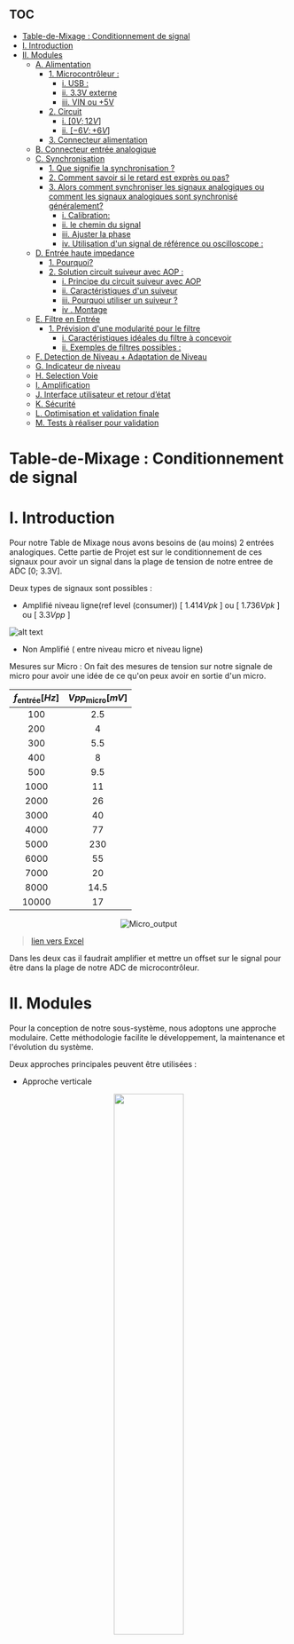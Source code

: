 ## TOC
- [Table-de-Mixage :  Conditionnement de signal](#table-de-mixage---conditionnement-de-signal)
- [I. Introduction](#i-introduction)
- [II. Modules](#ii-modules)
  - [A. Alimentation](#a-alimentation)
    - [1. Microcontrôleur :](#1-microcontrôleur-)
      - [i. USB :](#i-usb-)
      - [ii. 3.3V externe](#ii-33v-externe)
      - [iii. VIN ou +5V](#iii-vin-ou-5v)
    - [2. Circuit](#2-circuit)
      - [i. \[$0V;12V$\]](#i-0v12v)
      - [ii. \[$-6V;+6V$\]](#ii--6v6v)
    - [3. Connecteur alimentation](#3-connecteur-alimentation)
  - [B. Connecteur entrée analogique](#b-connecteur-entrée-analogique)
  - [C. Synchronisation](#c-synchronisation)
    - [1. Que signifie la synchronisation ?](#1-que-signifie-la-synchronisation)
    - [2. Comment savoir si le retard est exprès ou pas?](#2-comment-savoir-si-le-retard-est-exprès-ou-pas)
    - [3. Alors comment synchroniser les signaux analogiques ou comment les signaux analogiques sont synchronisé généralement?](#3-alors-comment-synchroniser-les-signaux-analogiques-ou-comment-les-signaux-analogiques-sont-synchronisé-généralement)
      - [i. Calibration:](#i-calibration)
      - [ii. le chemin du signal](#ii-le-chemin-du-signal)
      - [iii. Ajuster la phase](#iii-ajuster-la-phase)
      - [iv. Utilisation d'un signal de référence ou oscilloscope :](#iv-utilisation-dun-signal-de-référence-ou-oscilloscope-)
  - [D. Entrée haute impedance](#d-entrée-haute-impedance)
    - [1. Pourquoi?](#1-pourquoi)
    - [2. Solution circuit suiveur avec AOP :](#2-solution-circuit-suiveur-avec-aop-)
      - [i. Principe du circuit suiveur avec AOP](#i-principe-du-circuit-suiveur-avec-aop)
      - [ii. Caractéristiques d'un suiveur](#ii-caractéristiques-dun-suiveur)
      - [iii. Pourquoi utiliser un suiveur ?](#iii-pourquoi-utiliser-un-suiveur-)
      - [iv . Montage](#iv--montage)
  - [E. Filtre en Entrée](#e-filtre-en-entrée)
    - [1. Prévision d'une modularité pour le filtre](#1-prévision-dune-modularité-pour-le-filtre)
      - [i. Caractéristiques idéales du filtre à concevoir](#i-caractéristiques-idéales-du-filtre-à-concevoir)
      - [ii. Exemples de filtres possibles :](#ii-exemples-de-filtres-possibles-)
  - [F. Detection de Niveau + Adaptation de Niveau](#f-detection-de-niveau--adaptation-de-niveau)
  - [G. Indicateur de niveau](#g-indicateur-de-niveau)
  - [H. Selection Voie](#h-selection-voie)
  - [I. Amplification](#i-amplification)
  - [J. Interface utilisateur et retour d’état](#j-interface-utilisateur-et-retour-détat)
  - [K. Sécurité](#k-sécurité)
  - [L. Optimisation et validation finale](#l-optimisation-et-validation-finale)
  - [M. Tests à réaliser pour validation](#m-tests-à-réaliser-pour-validation)

# Table-de-Mixage :  Conditionnement de signal 

# I. Introduction 
Pour notre Table de Mixage nous avons besoins de (au moins) 2 entrées analogiques.
Cette partie de Projet est sur le conditionnement de ces signaux pour avoir un signal dans la plage de tension de notre entree de ADC [0; 3.3V].

Deux types de signaux sont possibles : 
- Amplifié niveau ligne(ref level (consumer)) [ $1.414 Vpk$ ] ou [ $1.736Vpk$ ] ou [ $3.3Vpp$ ]


![alt text](Images/LineLevel.png)

- Non Amplifié ( entre niveau micro et niveau ligne)

Mesures sur  Micro : 
On fait des mesures de tension sur notre  signale de micro pour avoir une idée de ce qu'on peux avoir en sortie d'un micro.



<div align="center">


   | $f_{\text{entrée}}[Hz]$ | $Vpp_{\text{micro}}[mV]$ |
   | :---------------------: | :----------------------: |
   |           100           |           2.5            |
   |           200           |            4             |
   |           300           |           5.5            |
   |           400           |            8             |
   |           500           |           9.5            |
   |          1000           |            11            |
   |          2000           |            26            |
   |          3000           |            40            |
   |          4000           |            77            |
   |          5000           |           230            |
   |          6000           |            55            |
   |          7000           |            20            |
   |          8000           |           14.5           |
   |          10000          |            17            |


![Micro_output](Images/Micro_output.png)
</div>

> [lien vers Excel](https://1drv.ms/x/c/44e5248c228d5751/ETUEaSnJRSJNqgbVf3nIVEgBYADid3KxOARgrQHJ6OK-Tg?e=khQeDF)

Dans les deux cas il faudrait amplifier et mettre un offset sur le signal pour être dans la plage de notre ADC de microcontrôleur.


#  II. Modules 
Pour la conception de notre sous-système, nous adoptons une approche modulaire. Cette méthodologie facilite le développement, la maintenance et l'évolution du système.

Deux approches principales peuvent être utilisées :
- Approche verticale
<div align="center">
   <a href="url"><img src="Images/Vertical_module.png" align="center" height="50%" width="50%" ></a>

</div>

- Approche horizontale
<div align="center">
   <a href="url"><img src="Images/Horizontal_modules.png" align="center" height="50%" width="50%" ></a>

</div>





## A. Alimentation
Pour notre circuit d'entree analogique nous avons besoins de plusieurs tension d'alimentation 
### 1. Microcontrôleur :
https://www.st.com/resource/en/user_manual/um1956-stm32-nucleo32-boards-mb1180-stmicroelectronics.pdf


Le pont de soudure SB1 détermine si l'alimentation 5 V provient du ST-LINK intégré (via USB) ou d'une source externe.

Data-sheet : Section 6.4.1 Table 4 :
#### i. USB : 
SB1(OFF)100mA ou SB1(ON) 300mA
> [!CAUTION]
> Si la consommation de courant maximale de la carte STM32 Nucleo-32 et de sa carte shield dépasse 300 mA, il est obligatoire d'alimenter la carte STM32 Nucleo-32, en utilisant une alimentation externe connectée au VIN, +5 V ou +3V3.

> [!NOTE]
> Dans le cas où la carte est alimentée par un chargeur USB, il n'y a pas d'énumération USB, donc la LED LD2 reste éteinte en permanence et la cible STM32 n'est pas alimentée. Dans ce cas précis, la SB1 doit être réglée sur on, pour permettre à la cible STM32 d'être alimentée quand même.


#### ii. 3.3V externe
> [!CAUTION] 
> Lorsque la carte est alimentée par +3V3 (broche 14 CN4), le pont de soudure SB14 et SB9 (NRST) doit être éteint.

| Nom alimentation | Connector pin | Plage tension [$V$] | Max courant [$mA$] | Limitation                                                      |
| ---------------- | ------------- | ------------------- | ------------------ | --------------------------------------------------------------- |
| $+3V3$           | CN4 pin 14    | $3 V \ à \ 3.6 V$   | -                  | ST-LINK n'est pas alimenté et SB14 et SB9 doivent être éteints. |

#### iii. VIN ou +5V

| Nom alimentation | Connector pin | Plage tension [$V$]   | Max courant [$mA$] | Limitation                                                                                                                                                                                                                                                                                          |
| ---------------- | ------------- | --------------------- | ------------------ | --------------------------------------------------------------------------------------------------------------------------------------------------------------------------------------------------------------------------------------------------------------------------------------------------- |
| $V_{IN}$         | CN4 pin 1     | $7 V \ à \ 12 V$      | $800 mA$           | De $7 V$ à $12 V$ uniquement et la capacité de courant d'entrée est liée à la tension d'entrée : <br> - $I = 800 mA$ Courant d'entrée lorsque $V_{IN} = 7 V$ <br> - $I = 450 mA$ lorsque $7 V < VIN < 9 V$ <br> - $I = 300 mA$ lorsque $10 V> VIN > 9 V$ <br> - $I \lt 300 mA$ lorsque $VIN > 10 V$ |
| $+5 V$           | CN4 pin 4     | $4.75 V \ à \ 5.25 V$ | $500 mA$           | ST-LINK non alimenté                                                                                                                                                                                                                                                                                |

En cas d'alimentation par $VIN$ ou $+5V$, il est toujours possible d'utiliser ST-LINK pour la communication à des fins de programmation ou de débogage uniquement, mais il est obligatoire d'alimenter d'abord la carte, en utilisant $VIN$ ou $+5V$, puis de connecter le câble USB au PC. De cette façon, l'énumération réussira de toute façon, grâce à la source d'alimentation externe.

La séquence d'alimentation suivante doit être respectée : 
- Vérifiez que SB1 est éteint.
- Connectez la source d'alimentation externe à $VIN$ ou $+5V$.
- Mettez sous tension l'alimentation externe $7 V< VIN < 12 V$ à $VIN$, ou $5V$ pour $+5V$. 
- Vérifiez que la LED rouge LD2 est allumée.
- Connectez le PC au connecteur $USB \  CN1$

> [!CAUTION] 
>Si cet ordre n'est pas respecté, la carte peut être alimentée d'abord par $V_{BUS}$, puis par $V_{IN}$ ou $+5V$, et les risques suivants peuvent être rencontrés :
>- Si la carte a besoin de plus de $300 mA$ de courant, le PC peut être endommagé ou le courant fourni est limité par le PC. En conséquence, la carte n'est pas alimentée correctement.
>- $300 mA$ sont demandés à l'énumération (puisque SB1 doit être éteint) il y a donc un risque que la demande soit rejetée et que l'énumération échoue si le PC ne peut pas fournir ce courant. En conséquence, la carte n'est pas alimentée (la LED LD2 reste éteinte).
### 2. Circuit 
#### i. [$0V;12V$]
#### ii. [$-6V;+6V$]
### 3. Connecteur alimentation

## B. Connecteur entrée analogique 

Pour l'instant nous avons decides d'utiliser un connecteur jack 3.5mm avec 3 poles.

<div align="center">
   <a href="url"><img src="Images/Connecteur_Jack_3-5mm.png" align="center" height="50%" width="50%" ></a>
</div>

> lien : [Connecteur Jack 3,5 mm Femelle Lumberg, Montage sur CI, 3 Pôles](https://fr.rs-online.com/web/p/connecteurs-jacks/9092238)






## C. Synchronisation 
La synchronisation des signaux audio consiste généralement à les **aligner dans le temps** afin qu'ils puissent jouer ensemble de manière harmonieuse sans retards ou décalages involontaires.

### 1. Que signifie la synchronisation ?
Alignement temporel :
- Les signaux doivent démarrer au bon moment les uns par rapport aux autres.
- Par exemple, si un instrument joue un rythme et qu'un autre est censé le rejoindre une seconde plus tard, les signaux doivent refléter ce timing avec précision.

Cohérence de phase :
- Si les signaux font partie de la même performance (par exemple, deux microphones capturant le même instrument ou ensemble), ils ne doivent pas avoir de différences de phase qui pourraient provoquer des interférences (par exemple, écho, annulations).

Cohérence entre les appareils :
- Lors des concerts, plusieurs instruments ou sources sonores sont souvent mixés. Ces signaux sont synchronisés pour garantir qu'ils sont joués en synchronisation avec le tempo et le rythme globaux.


Dans notre cas :
Si l'un des instruments commence en retard ou en avance, la musique risque de ne pas sonner comme prévu. Mais dans le cas des signaux analogiques nous n'avons pas le moyen de savoir si l'utilisateur joue délibérément avec retard ou c'est un facteur externe qui ajoute le retard sur les signaux.


### 2. Comment savoir si le retard est exprès ou pas?
> <br> </br>
>  <div align="center"> 
> ........ InProgress .........
> 
> <a href="url"><img src="Images/InProgress.png" align="center" height="40%" width="40%" > </a> </div>
> <br> </br>
> 

### 3. Alors comment synchroniser les signaux analogiques ou comment les signaux analogiques sont synchronisé généralement?
#### i. Calibration:
On peux faire une calibration au démarrage de tous les instruments pour les synchroniser sur un signal de démarrage (start pulse) et prendre ne compte le retard ou latence sur ces signaux par rapport au signal de démarrage.

#### ii. le chemin du signal
Une des moyens c'est d'assurer que les deux signaux mettent le même temps pour se déplacer de leurs sources (instruments) au point de mixage.

Facteurs à prendre en compte :
- Longueurs de câble : les câbles longs peuvent introduire de petits retards.
- Traitement du signal : les effets analogiques tels que les égaliseurs ou les unités de réverbération peuvent ajouter de la latence.
- Utilisation des chemins de signal identiques ou correctement compensés pour les deux instruments.

#### iii. Ajuster la phase
Si les signaux semblent mal alignés, nous pouvons utiliser un déphaseur pour les aligner correctement. Cela garantira que les pics et les creux des formes d'onde s'alignent lorsqu'ils sont mixés.
<br></br>
<div align="center"> 
<br></br>
<br></br>
........ InProgress .........

<a href="url"><img src="Images/InProgress.png" align="center" height="40%" width="40%" > </a> </div>
<br></br>


#### iv. Utilisation d'un signal de référence ou oscilloscope :
Nous pouvons utiliser une référence (par exemple, [une piste de clic ](https://moises.ai/fr/blog/astuces/qu-est-ce-qu-une-piste-de-click/ "https://moises.ai/fr/blog/astuces/qu-est-ce-qu-une-piste-de-click/") ou un oscilloscope visuel) pour s'assurer que les signaux sont correctement alignés et ajuster leur synchronisation et leur phase jusqu'à ce que les formes d'onde s'alignent comme prévu.

>[!NOTE]
> Pour ajouter un retard sur nos signaux analogiques (pour les synchroniser) nous pouvons utiliser un filtre passe tout qui ajoute un déphasage sur les signaux.







## D. Entrée haute impedance

Pour nos signaux, il est nécessaire d'utiliser une source ayant une impédance de sortie faible ($entre \ R = 100 \Omega \ et \ R = 600 \Omega$) afin de minimiser les pertes de signal. L'entrée, quant à elle, doit présenter une impédance élevée ($R \gt 10k \Omega$) pour éviter de charger la source et garantir un bon transfert du signal.

### 1. Pourquoi? 
- Adaptation d'impédance (Source - Charge) : 
Impedance de source faible (basse impédance) : Une source avec une faible impédance($entre \ R = 100 \Omega \ et \ R = 600 \Omega$)  est capable de fournir plus de courant sans pertes importantes. Cela permet de compenser les pertes dues à la résistance de la source elle-même, qui pourraient autrement atténuer le signal transmis.
Impedance d'entrée élevée : L'entrée doit avoir une impédance élevée (généralement $R \gt 10k \Omega$) pour minimiser le courant qui va passer dans l'entrée. Si l'impédance d'entrée est trop faible, elle "charge" la source, c'est-à-dire qu'elle tire trop de courant, ce qui peut déformer le signal ou réduire son amplitude.

- Entrée à haute impédance
Minimiser la charge sur la source : Si l'impédance d'entrée est trop basse, elle va "tirer" trop de courant de la source, ce qui peut perturber le signal et le déformer. Par exemple, une faible impédance d'entrée va créer une baisse de tension significative à la sortie de la source, réduisant ainsi la qualité du signal.
Préserver l'intégrité du signal : Une haute impédance d'entrée assure que la quantité de courant demandée par l'entrée est minimale, de sorte que le signal source n'est pas trop perturbé. Cela permet à la source de conserver la qualité du signal sans trop de pertes de puissance.

- Minimisation de la distorsion :
Une adaptation d'impédance incorrecte peut également entraîner une distorsion du signal. Cela se produit car une source avec une impédance trop élevée par rapport à l'entrée pourrait avoir du mal à fournir un signal stable. À l'inverse, une entrée avec une impédance trop faible pourrait « siphonner » trop de courant de la source, ce qui entraînerait une diminution du signal et des déformations.

### 2. Solution circuit suiveur avec AOP : 

#### i. Principe du circuit suiveur avec AOP
- Un suiveur de tension est un montage où la sortie de l'AOP est directement connectée à son entrée inverseuse (−).
- L'entrée non-inverseuse (+) reçoit le signal que l'on souhaite transmettre.
- La tension de sortie est égale à la tension d'entrée, c'est-à-dire $V_{out}=V_{in}$.
 
#### ii. Caractéristiques d'un suiveur
- Impédance d'entrée très élevée :
    - L'entrée de l'AOP (côté non-inverseur) a une impédance extrêmement élevée, souvent de l'ordre de plusieurs mégaohms ($M\Omega$). Cela garantit que le circuit n’exerce pratiquement aucune "charge" sur la source.
    - La source ne subit qu'une très faible demande de courant, ce qui évite d'affaiblir le signal.
  
- Impédance de sortie très faible :
  - L'AOP peut fournir un courant important grâce à ses caractéristiques internes. Son impédance de sortie est très faible (souvent inférieure à  $1\Omega$). Cela garantit que la charge suivante reçoit un signal stable, même si elle a une impédance faible.
- Gain unitaire ($G=1$) :
  - Le suiveur ne modifie pas l'amplitude du signal. La tension en sortie est une copie conforme de la tension en entrée.

#### iii. Pourquoi utiliser un suiveur ?
- Isolation des impédances :
  - Le suiveur permet d'isoler une source à impédance élevée (par exemple un capteur ou un diviseur de tension) d'une charge à impédance faible. Cela évite les pertes de signal.

- Protection de la source :
  - Une source fragile, comme un capteur sensible ou une antenne, n'a pas besoin de fournir beaucoup de courant. Le suiveur agit comme un intermédiaire, protégeant la source tout en transmettant le signal.
  
- Stabilité et fiabilité : 
  - Le suiveur garantit un transfert de signal sans déformation ni chute de tension, même si la charge varie.

#### iv . Montage

<div align="center">
<a href="url"><img src="Images/suiveur.png" align="center" height="40%" width="40%" > </a> </div>





## E. Filtre en Entrée



Un filtre en entrée n'est pas nécessaire dans l'état actuel du projet pour les raisons suivantes :

- **Plage audible non affectée :** Dans la plage des sons audibles (20 Hz à 20 kHz), l'ajout ou l'absence d'un filtre passe-bande n'entraîne aucune différence perceptible. En dehors de cette plage, le signal n'est pas audible, ce qui rend le filtre superflu pour cette application.
- **Effet négatif du filtre :** Les filtres peuvent introduire une phase qui n'est ni constante ni linéaire, ce qui peut provoquer des distorsions ou des décalages dans le signal.

### 1. Prévision d'une modularité pour le filtre
Bien que le filtre ne soit pas indispensable pour le moment, nous incluons une **place modulaire** sur la carte pour permettre l'ajout d'un filtre à l'avenir si nécessaire. Cette flexibilité sera utile dans les cas suivants :
- Si le signal d'entrée qui vient d'un DAC (convertisseur numérique-analogique) nécessite un filtrage supplémentaire, par exemple, pour supprimer la fréquence d'échantillonnage.
- Selon les besoins, un **filtre passe-bas** ou **passe-bande** pourra être inséré.

Si aucun filtrage n'est requis, un module simple reliant directement l'entrée à la sortie via un fil pourra être utilisé.

Cette approche garantit la compatibilité future tout en évitant des ajouts inutiles à ce stade.

Outil pour trouver différentes filtres :
[Analog Filter Wizard](https://tools.analog.com/en/filterwizard/)

#### i. Caractéristiques idéales du filtre à concevoir

Les caractéristiques principales du filtre sont définies comme suit :

- Gain : 1  
- Phase : 0°  
- Fréquence maximale ($f_{max}$) :  
  - $f_{max} \leq 20 \, \text{kHz}$  
  - Il est possible de dépasser cette fréquence tant que cela reste inférieur aux fréquences parasites, n’atténue pas le son, et respecte les conditions précédentes.  
- Fréquence minimale ($f_{min}$) :  
  - $f_{min} \geq 0 \, \text{Hz}$  
  - Il est possible de dépasser cette fréquence tant que cela reste supérieur aux fréquences parasites, n’atténue pas le son, et respecte les conditions précédentes.

#### ii. Exemples de filtres possibles :
  - Passe-bas :
    - $f_{max} \leq 15 \, \text{kHz}$  

  - Passe-bande :  
    - $f_{max} \leq 15 \, \text{kHz}$  
    - $f_{min} \geq 50 \, \text{Hz}$







## F. Detection de Niveau + Adaptation de Niveau


........ InProgress .........

![InProgress](Images/InProgress.png)


## G. Indicateur de niveau


........ InProgress .........

![InProgress](Images/InProgress.png)


## H. Selection Voie


........ InProgress .........

![InProgress](Images/InProgress.png)


## I. Amplification


........ InProgress .........

![InProgress](Images/InProgress.png)


## J. Interface utilisateur et retour d’état
   

........ InProgress .........

![InProgress](Images/InProgress.png)


## K. Sécurité 


........ InProgress .........

![InProgress](Images/InProgress.png)


## L. Optimisation et validation finale



........ InProgress .........

![InProgress](Images/InProgress.png)

## M. Tests à réaliser pour validation


........ InProgress .........

![InProgress](Images/InProgress.png)

